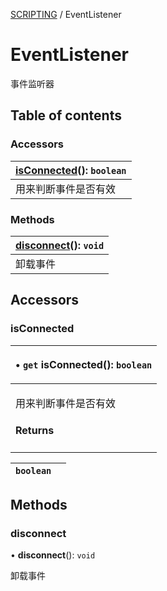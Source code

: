 [SCRIPTING](../groups/SCRIPTING.SCRIPTING.md) / EventListener

# EventListener <Badge type="tip" text="Class" /> <Score text="EventListener" />

事件监听器

## Table of contents

### Accessors <Score text="Accessors" /> 
| **[isConnected](mw.EventListener.md#isconnected)**(): `boolean`  |
| :-----|
| 用来判断事件是否有效|

### Methods <Score text="Methods" /> 
| **[disconnect](mw.EventListener.md#disconnect)**(): `void`  |
| :-----|
| 卸载事件|

## Accessors

### isConnected <Score text="isConnected" /> 

<table class="get-set-table">
<thead><tr>
<th style="text-align: left">

• `get` **isConnected**(): `boolean`

</th>
</tr></thead>
<tbody><tr>
<td style="text-align: left">


用来判断事件是否有效

#### Returns

</td>
</tr></tbody>
</table>

| `boolean` |  |
| :------ | :------ |

## Methods

### disconnect <Score text="disconnect" /> 

• **disconnect**(): `void` 

卸载事件


